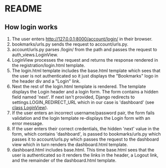 # README

## How login works

1. The user enters http://127.0.0.1:8000/account/login/ in their browser.
2. bookmarks/urls.py sends the request to account/urls.py.
3. account/urls.py parses /login/ from the path and passes the request to auth_views.LoginView.
4. LoginView processes the request and returns the response rendered in the registration/login.html template.
5. The login.html template includes the base.html template which sees that the user is not authenticated so it just displays the "Bookmarks" logo in the header div and a "Login" link.
6. Next the rest of the login.html template is rendered.  The template displays the Login header and a login form.  The form contains a hidden field named 'next'.  If next isn't provided, Django redirects to settings.LOGIN_REDIRECT_URL which in our case is 'dashboard' (see [class LoginView](https://shrtm.nu/ZEDv)).
7. If the user enters an incorrect username/password pair, the form fails validation and the login template re-displays the Login form with an error message.
8. If the user enters their correct credentials, the hidden 'next' value in the form, which contains 'dashboard', is passed to bookmarks/urls.py which passes it to account/urls.py which passes the request to the dashboard view which in turn renders the dashboard.html template.
9. dashboard.html includes base.html.  This time base.html sees that the user is authenticated so it renders the links in the header, a Logout link, and the remainder of the dashboard.html template.